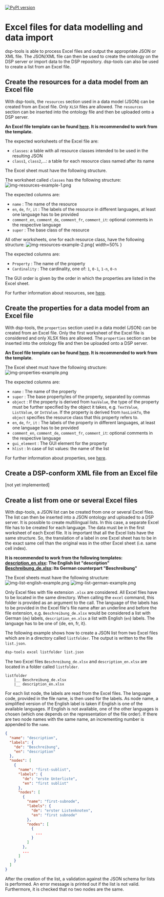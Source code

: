 [![PyPI version](https://badge.fury.io/py/dsp-tools.svg)](https://badge.fury.io/py/dsp-tools)

# Excel files for data modelling and data import

dsp-tools is able to process Excel files and output the appropriate JSON or XML file. The JSON/XML file can then be
used to create the ontology on the DSP server or import data to the DSP repository. dsp-tools can also be used to 
create a list from an Excel file.

## Create the resources for a data model from an Excel file

With dsp-tools, the `resources` section used in a data model (JSON) can be created from an Excel file. Only `XLSX` 
files are allowed. The `resources` section can be inserted into the ontology file and then be uploaded onto a DSP 
server.

**An Excel file template can be found [here](assets/templates/resources_template.xlsx). It is recommended to work from 
the template.**

The expected worksheets of the Excel file are:

- `classes`: a table with all resource classes intended to be used in the resulting JSON
- `class1`, `class2`,...: a table for each resource class named after its name

The Excel sheet must have the following structure.

The worksheet called `classes` has the following structure: 
![img-resources-example-1.png](assets/images/img-resources-example-1.png)

The expected columns are:

- `name` : The name of the resource
- `en`, `de`, `fr`, `it` : The labels of the resource in different languages, at least one language has to be provided
- `comment_en`, `comment_de`, `comment_fr`, `comment_it`: optional comments in the respective language 
- `super` : The base class of the resource

All other worksheets, one for each resource class, have the following structure:
![img-resources-example-2.png](assets/images/img-resources-example-2.png){ width=50% }

The expected columns are:

- `Property` : The name of the property
- `Cardinality` : The cardinality, one of: `1`, `0-1`, `1-n`, `0-n`

The GUI order is given by the order in which the properties are listed in the Excel sheet.

For further information about resources, see [here](./dsp-tools-create-ontologies.md#resources).

## Create the properties for a data model from an Excel file

With dsp-tools, the `properties` section used in a data model (JSON) can be created from an Excel file. Only the first 
worksheet of the Excel file is considered and only XLSX files are allowed. The `properties` section can be inserted 
into the ontology file and then be uploaded onto a DSP server.

**An Excel file template can be found [here](assets/templates/properties_template.xlsx). It is recommended to work 
from the template.**

The Excel sheet must have the following structure:
![img-properties-example.png](assets/images/img-properties-example.png)

The expected columns are:

- `name` : The name of the property
- `super` : The base property/ies of the property, separated by commas
- `object` : If the property is derived from `hasValue`, the type of the property must be further specified by the 
object it takes, e.g. `TextValue`, `ListValue`, or `IntValue`. If the property is derived from `hasLinkTo`, 
the `object` specifies the resource class that this property refers to.
- `en`, `de`, `fr`, `it` : The labels of the property in different languages, at least one language has to be provided
- `comment_en`, `comment_de`, `comment_fr`, `comment_it`: optional comments in the respective language 
- `gui_element` : The GUI element for the property
- `hlist` : In case of list values: the name of the list

For further information about properties, see [here](./dsp-tools-create-ontologies.md#properties).

## Create a DSP-conform XML file from an Excel file

[not yet implemented]





## Create a list from one or several Excel files

With dsp-tools, a JSON list can be created from one or several Excel files. The list can then be inserted into a JSON 
ontology and uploaded to a DSP server. It is possible to create multilingual lists. In this case, a separate 
Excel file has to be created for each language. The data must be in the first worksheet of each Excel file. 
It is important that all the Excel lists have the same structure. So, the translation of a label in one Excel 
sheet has to be in the exact same cell than the original was in the other Excel sheet (i.e. same cell index).

**It is recommended to work from the following templates:  
[description_en.xlsx](assets/templates/description_en.xlsx): The English list "description"  
[Beschreibung_de.xlsx](assets/templates/Beschreibung_de.xlsx): Its German counterpart "Beschreibung"**

The Excel sheets must have the following structure:
![img-list-english-example.png](assets/images/img-list-english-example.png)
![img-list-german-example.png](assets/images/img-list-german-example.png)

Only Excel files with file extension `.xlsx` are considered. All Excel files have to be located in the same directory. 
When calling the `excel` command, this folder is provided as an argument to the call. The language of the labels has 
to be provided in the Excel file's file name after an underline and before the file extension, e.g. 
`Beschreibung_de.xlsx` would be considered a list with German (`de`) labels, `description_en.xlsx` a list with 
English (`en`) labels. The language has to be one of {de, en, fr, it}.

The following example shows how to create a JSON list from two Excel files which are in a directory called `listfolder`. 
The output is written to the file `list.json`.

```bash
dsp-tools excel listfolder list.json
```

The two Excel files `Beschreibung_de.xlsx` and `description_en.xlsx` are located in a folder called `listfolder`.

```
listfolder
    |__ Beschreibung_de.xlsx
    |__ description_en.xlsx
```

For each list node, the labels are read from the Excel files. The language code, provided in the file name, is then 
used for the labels. As node name, a simplified version of the English label is taken if English is one of the 
available languages. If English is not available, one of the other languages is chosen (which one depends on the 
representation of the file order). If there are two node names with the same name, an incrementing number is appended to
the `name`.

```JSON
{
  "name": "description",
  "labels": {
    "de": "Beschreibung",
    "en": "description"
  },
  "nodes": [
    {
      "name": "first-sublist",
      "labels": {
        "de": "erste Unterliste",
        "en": "first sublist"
      },
      "nodes": [
        {
          "name": "first-subnode",
          "labels": {
            "de": "erster Listenknoten",
            "en": "first subnode"
          },
          "nodes": [
            {
              ...
            }
          ]
        },
        ...
      ]
    }
  ]
}
```

After the creation of the list, a validation against the JSON schema for lists is performed. An error message is 
printed out if the list is not valid. Furthermore, it is checked that no two nodes are the same.
